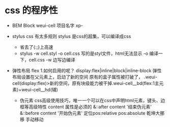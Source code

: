 # css 的程序性

- BEM
    Block weui-cell 项目名字 xp-
- stylus
    css 有太多规则
    stylus 是css的超集，可以编译成css
    - 省去了{:;}上高速
    - stylus -w cell.styl -o cell.css
        写的是styl文件，html无法显示
        -o 编译一下，cell.css
        -w 边写边编译

- 弹性布局 flex
    1.如何启用的呢？
    display:flex|inline|block|inline-block
    弹性布局设置在父元素上，启动了新的空间
    原有的盒子属性被打破了，
    .weui-cell(display:flex)>新的空间，原有块级能力被干掉.weui-cell__bd(flex:1主元素)+weui-cell__hd(辅)
        
    - 伪元素
        css高级使用技巧，唯一一个可以在css中声明html元素，键头、边框等高级特性
            content 属性是必须的
                &::after
                content '结束伪元素'
                &::before
                content '开始伪元素'
            定位pos:relative pos:absolute
            乾坤大挪移 手动移动